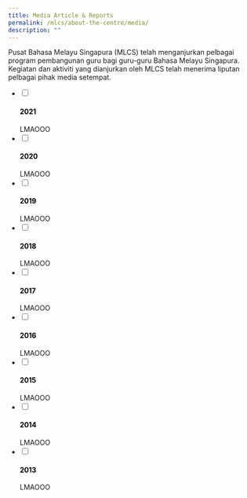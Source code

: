 ```yaml
---
title: Media Article & Reports
permalink: /mlcs/about-the-centre/media/
description: ""
---
```

Pusat Bahasa Melayu Singapura (MLCS) telah menganjurkan pelbagai program pembangunan guru bagi guru-guru Bahasa Melayu Singapura. Kegiatan dan aktiviti yang dianjurkan oleh MLCS telah menerima liputan pelbagai pihak media setempat.

<ul class="jekyllcodex_accordion">
  <li>
    <input type="checkbox" id="accordion1">
    <label for="accordion1"><h4 style="color:black">2021</h4></label>
    <div>
      LMAOOO
    </div>
	</li>  
  <li>
    <input type="checkbox" id="accordion2">
    <label for="accordion2"><h4 style="color:black">2020</h4></label>
    <div>
      LMAOOO
    </div>
  </li>
  <li>
    <input type="checkbox" id="accordion3">
    <label for="accordion3"><h4 style="color:black">2019</h4></label>
    <div>
      LMAOOO
    </div>
  </li>
  <li>
    <input type="checkbox" id="accordion4">
    <label for="accordion4"><h4 style="color:black">2018</h4></label>
    <div>
      LMAOOO
    </div>
  </li>
  <li>
    <input type="checkbox" id="accordion5">
    <label for="accordion5"><h4 style="color:black">2017</h4></label>
    <div>
      LMAOOO
    </div>
  </li>
	<li>
    <input type="checkbox" id="accordion6">
    <label for="accordion6"><h4 style="color:black">2016</h4></label>
    <div>
      LMAOOO
    </div>
	</li>  
  <li>
    <input type="checkbox" id="accordion7">
    <label for="accordion7"><h4 style="color:black">2015</h4></label>
    <div>
      LMAOOO
    </div>
  </li>
  <li>
    <input type="checkbox" id="accordion8">
    <label for="accordion8"><h4 style="color:black">2014</h4></label>
    <div>
     LMAOOO
    </div>
  </li>
  <li>
    <input type="checkbox" id="accordion9">
    <label for="accordion9"><h4 style="color:black">2013</h4></label>
    <div>
      LMAOOO
    </div>
  </li>
</ul>